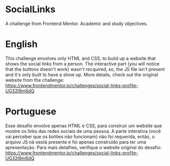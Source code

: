 # SocialLinks
A challenge from Frontend Mentor. Academic and study objectives.

# English
This challenge envolves only HTML and CSS, to build up a website that shows the social links from a person. The interactive part (you will notice that the buttons doesn't work) wasn't recquired, so, the JS file isn't present and it's only built to have a show up. More details, check out the original website from the challenge: https://www.frontendmentor.io/challenges/social-links-profile-UG32l9m6dQ

# Portuguese
Esse desafio envolve apenas HTML e CSS, para construir um website que mostre os links das redes sociais de uma pessoa. A parte interativa (você vai perceber que os botões não funcionam) não foi requerida, então, o arquivo JS nã oestá presente e foi apenas construído para ter uma apresentação. Para mais detalhes, verifique o website original do desafio: https://www.frontendmentor.io/challenges/social-links-profile-UG32l9m6dQ
